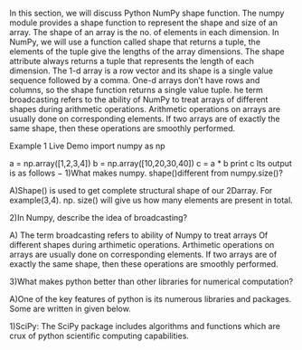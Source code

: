 In this section, we will discuss Python NumPy shape function.
The numpy module provides a shape function to represent the shape and size of an array. The shape of an array is the no. of elements in each dimension.
In NumPy, we will use a function called shape that returns a tuple, the elements of the tuple give the lengths of the array dimensions.
The shape attribute always returns a tuple that represents the length of each dimension. The 1-d array is a row vector and its shape is a single value sequence followed by a comma. One-d arrays don’t have rows and columns, so the shape function returns a single value tuple.
he term broadcasting refers to the ability of NumPy to treat arrays of different shapes during arithmetic operations. Arithmetic operations on arrays are usually done on corresponding elements. If two arrays are of exactly the same shape, then these operations are smoothly performed.

Example 1
Live Demo
import numpy as np 

a = np.array([1,2,3,4]) 
b = np.array([10,20,30,40]) 
c = a * b 
print c
Its output is as follows −
1)What makes numpy. shape()different from numpy.size()?

A)Shape() is used to get complete structural shape of our 2Darray. For example(3,4). np. size() will give us how many elements are present in total.

2)In Numpy, describe the idea of broadcasting?

A) The term broadcasting refers to ability of Numpy to treat arrays Of different shapes during arthimetic operations. Arthimetic operations on arrays are usually done on corresponding elements. If two arrays are of exactly the same shape, then these operations are smoothly performed.

3)What makes python better than other libraries for numerical computation?

A)One of the key features of python is its numerous libraries and packages. Some are written in given below.

1)SciPy: The SciPy package includes algorithms and functions which are crux of python scientific computing capabilities.
